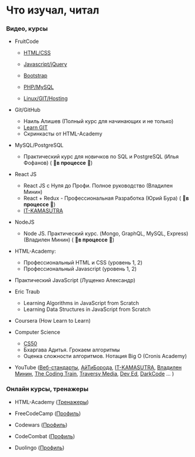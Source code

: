 # Что изучал, читал

### Видео, курсы
- FruitCode
  - [HTML/CSS](https://fructcode.com/ru/certificates/e86feb12d9a9adf1400534e2d1314b54/ru/)
 
  - [Javascript/jQuery](https://fructcode.com/ru/certificates/3edddc30ddb6dbea9864b93f47931a5b/ru/)
 
  - [Bootstrap](https://fructcode.com/ru/certificates/9879aa7070608537a3497ca89ad1540c/ru/)
 
  - [PHP/MySQL](https://fructcode.com/ru/certificates/9ddc49e143129bc05909767d8d1c22fa/ru/)
 
  - [Linux/GIT/Hosting](https://fructcode.com/ru/certificates/96614432e26bad4534ae31b3fdaa4b17/ru/)

- Git/GitHub
  - Наиль Алишев (Полный курс для начинающих и не только)
  - [Learn GIT](https://learngitbranching.js.org)
  - Скринкасты от HTML-Academy

- MySQL/PostgreSQL
  - Практический курс для новичков по SQL и PostgreSQL (Илья Фофанов) ( :muscle:**в процессе** :muscle:)

- React JS 
  - React JS с Нуля до Профи. Полное руководство (Владилен Минин)
  - React + Redux - Профессиональная Разработка (Юрий Бура) ( :muscle:**в процессе** :muscle:)
  - [IT-KAMASUTRA](https://www.youtube.com/channel/UCTW0FUhT0m-Bqg2trTbSs0g)
  
- NodeJS
  - Node JS. Практический курс. (Mongo, GraphQL, MySQL, Express) (Владилен Минин) ( :muscle:**в процессе** :muscle:)

- HTML-Academy:
  - Профессиональный HTML и CSS (уровень 1, 2)
  - Профессиональный Javascript (уровень 1, 2)
 
- Практический JavaScript (Лущенко Александр)

- Eric Traub
  - Learning Algorithms in JavaScript from Scratch
  - Learning Data Structures in JavaScript from Scratch 
  
- Coursera (How Learn to Learn)

- Computer Science
  - [CS50](https://javarush.ru/quests/QUEST_HARVARD_CS50)
  - Бхаргава Адитья. Грокаем алгоритмы
  - Оценка сложности алгоритмов. Нотация Big O (Cronis Academy)
 
- YouTube ([Веб-стандарты](https://www.youtube.com/user/wstdays), [АйТиБорода](https://www.youtube.com/channel/UCeObZv89Stb2xLtjLJ0De3Q), [IT-KAMASUTRA](https://www.youtube.com/channel/UCTW0FUhT0m-Bqg2trTbSs0g), [Владилен Минин](https://www.youtube.com/channel/UCg8ss4xW9jASrqWGP30jXiw), [The Coding Train](https://www.youtube.com/user/shiffman), [Traversy Media](https://www.youtube.com/user/TechGuyWeb), [Dev Ed](https://www.youtube.com/channel/UClb90NQQcskPUGDIXsQEz5Q), [DarkCode](https://www.youtube.com/channel/UCD3KVjbb7aq2OiOffuungzw) ... )

### Онлайн курсы, тренажеры
- HTML-Academy ([Тренажеры](https://htmlacademy.ru/profile/id1274543))

- FreeCodeCamp ([Профиль](https://www.freecodecamp.org/hi-pyncho))

- Codewars ([Профиль](https://www.codewars.com/users/Hi-Pyncho))

- CodeCombat ([Профиль](https://codecombat.com/user/pyncho))

- Duolingo ([Профиль](https://www.duolingo.com/profile/HiPyncho))


